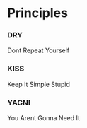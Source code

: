 Principles
==========

### DRY
Dont Repeat Yourself

### KISS
Keep It Simple Stupid

### YAGNI
You Arent Gonna Need It